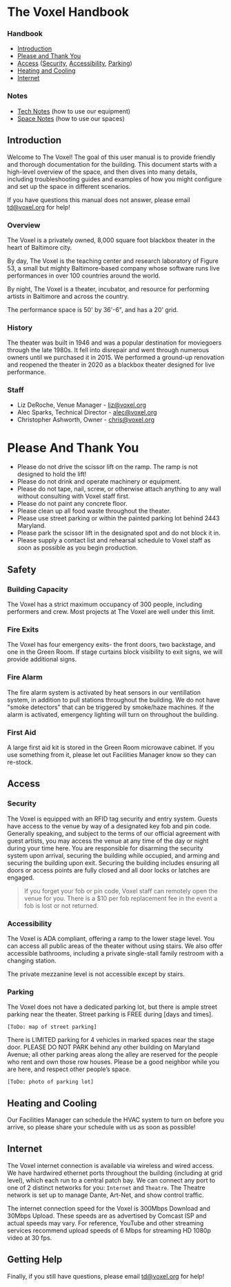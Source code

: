 # The Voxel Handbook

### Handbook

- [Introduction](#introduction)
- [Please and Thank You](#please-and-thank-you)
- [Access](#access)
  ([Security](#security), [Accessibility](#accessibility), [Parking](#parking))
- [Heating and Cooling](#heating-and-cooling)
- [Internet](#internet)

### Notes

- [Tech Notes](tech/readme.md) (how to use our equipment)
- [Space Notes](space/readme.md) (how to use our spaces)

## Introduction

Welcome to The Voxel! The goal of this user manual is to provide friendly and thorough documentation for the building. This document starts with a high-level overview of the space, and then dives into many details, including troubleshooting guides and examples of how you might configure and set up the space in different scenarios.

If you have questions this manual does not answer, please email td@voxel.org for help!


### Overview

The Voxel is a privately owned, 8,000 square foot blackbox theater in the heart of Baltimore city.

By day, The Voxel is the teaching center and research laboratory of Figure 53, a small but mighty Baltimore-based company whose software runs live performances in over 100 countries around the world.

By night, The Voxel is a theater, incubator, and resource for performing artists in Baltimore and across the country.

The performance space is 50' by 36'-6", and has a 20' grid.


### History

The theater was built in 1946 and was a popular destination for moviegoers through the late 1980s. It fell into disrepair and went through numerous owners until we purchased it in 2015. We performed a ground-up renovation and reopened the theater in 2020 as a blackbox theater designed for live performance.


### Staff

- Liz DeRoche, Venue Manager - <liz@voxel.org>
- Alec Sparks, Technical Director - <alec@voxel.org>
- Christopher Ashworth, Owner - <chris@voxel.org>


# Please And Thank You

- Please do not drive the scissor lift on the ramp. The ramp is not designed to hold the lift!
- Please do not drink and operate machinery or equipment.
- Please do not tape, nail, screw, or otherwise attach anything to any wall without consulting with Voxel staff first.
- Please do not paint any concrete floor.
- Please clean up all food waste throughout the theater.
- Please use street parking or within the painted parking lot behind 2443 Maryland.
- Please park the scissor lift in the designated spot and do not block it in.
- Please supply a contact list and rehearsal schedule to Voxel staff as soon as possible as you begin production.


## Safety

### Building Capacity
The Voxel has a strict maximum occupancy of 300 people, including performers and crew. Most projects at The Voxel are well under this limit.

### Fire Exits
The Voxel has four emergency exits- the front doors, two backstage, and one in the Green Room. If stage curtains block visibility to exit signs, we will provide additional signs.

### Fire Alarm
The fire alarm system is activated by heat sensors in our ventillation system, in addition to pull stations throughout the building. We do not have "smoke detectors" that can be triggered by smoke/haze machines. If the alarm is activated, emergency lighting will turn on throughout the building.

### First Aid
A large first aid kit is stored in the Green Room microwave cabinet. If you use something from it, please let out Facilities Manager know so they can re-stock.


## Access

### Security

The Voxel is equipped with an RFID tag security and entry system. Guests have access to the venue by way of a designated key fob and pin code. Generally speaking, and subject to the terms of our official agreement with guest artists, you may access the venue at any time of the day or night during your time here. You are responsible for disarming the security system upon arrival, securing the building while occupied, and arming and securing the building upon exit. Securing the building includes ensuring all doors or access points are fully closed and all door locks or latches are engaged.

> If you forget your fob or pin code, Voxel staff can remotely open the venue for you. There is a $10 per fob replacement fee in the event a fob is lost or not returned.


### Accessibility

The Voxel is ADA compliant, offering a ramp to the lower stage level. You can access all public areas of the theater without using stairs. We also offer accessible bathrooms, including a private single-stall family restroom with a changing station.

The private mezzanine level is not accessible except by stairs.


### Parking

The Voxel does not have a dedicated parking lot, but there is ample street parking near the theater. Street parking is FREE during [days and times].

`[ToDo: map of street parking]`

There is LIMITED parking for 4 vehicles in marked spaces near the stage door. PLEASE DO NOT PARK behind any other building on Maryland Avenue; all other parking areas along the alley are reserved for the people who rent and own those row houses. Please be a good neighbor while you are here, and respect other people’s space.

`[ToDo: photo of parking lot]`


## Heating and Cooling

Our Facilities Manager can schedule the HVAC system to turn on before you arrive, so please share your schedule with us as soon as possible!


## Internet

The Voxel internet connection is available via wireless and wired access. We have hardwired ethernet ports throughout the building (including at grid level), which each run to a central patch bay. We can connect any port to one of 2 distinct networks for you: `Internet` and `Theatre`. The Theatre network is set up to manage Dante, Art-Net, and show control traffic.

The internet connection speed for the Voxel is 300Mbps Download and 30Mbps Upload. These speeds are as advertised by Comcast ISP and actual speeds may vary. For reference, YouTube and other streaming services recommend upload speeds of 6 Mbps for streaming HD 1080p video at 30 fps.


## Getting Help

Finally, if you still have questions, please email <td@voxel.org> for help!

